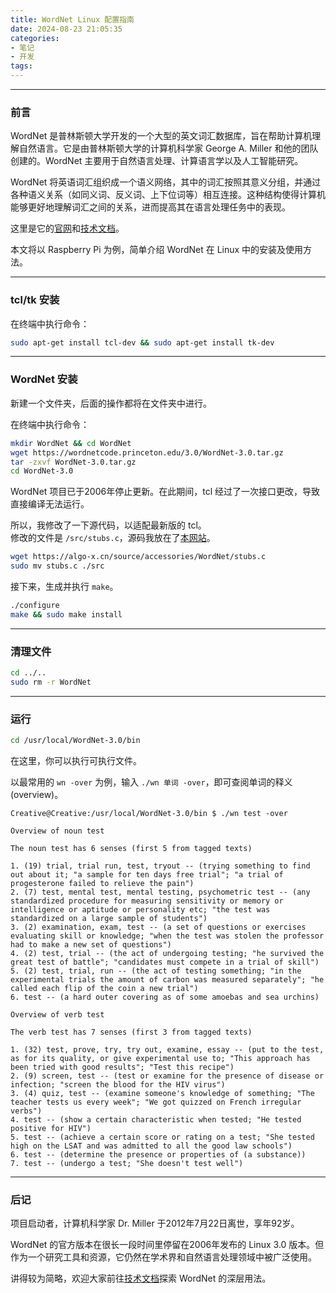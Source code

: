 ```yaml
---
title: WordNet Linux 配置指南
date: 2024-08-23 21:05:35
categories: 
- 笔记
- 开发
tags: 
---
```


---
### 前言
WordNet 是普林斯顿大学开发的一个大型的英文词汇数据库，旨在帮助计算机理解自然语言。它是由普林斯顿大学的计算机科学家 $\text{George A. Miller}$ 和他的团队创建的。WordNet 主要用于自然语言处理、计算语言学以及人工智能研究。

WordNet 将英语词汇组织成一个语义网络，其中的词汇按照其意义分组，并通过各种语义关系（如同义词、反义词、上下位词等）相互连接。这种结构使得计算机能够更好地理解词汇之间的关系，进而提高其在语言处理任务中的表现。

这里是它的[官网](https://wordnet.princeton.edu/)和[技术文档](https://wordnet.princeton.edu/documentation)。

本文将以 Raspberry Pi 为例，简单介绍 WordNet 在 Linux 中的安装及使用方法。

---
### tcl/tk 安装
在终端中执行命令：
```bash
sudo apt-get install tcl-dev && sudo apt-get install tk-dev
```

---
### WordNet 安装
新建一个文件夹，后面的操作都将在文件夹中进行。

在终端中执行命令：
```bash
mkdir WordNet && cd WordNet
wget https://wordnetcode.princeton.edu/3.0/WordNet-3.0.tar.gz
tar -zxvf WordNet-3.0.tar.gz
cd WordNet-3.0
```

WordNet 项目已于2006年停止更新。在此期间，tcl 经过了一次接口更改，导致直接编译无法运行。

所以，我修改了一下源代码，以适配最新版的 tcl。  
修改的文件是 `/src/stubs.c`，源码我放在了[本网站](../../source/accessories/WordNet/stubs.c)。
```bash
wget https://algo-x.cn/source/accessories/WordNet/stubs.c
sudo mv stubs.c ./src
```

接下来，生成并执行 `make`。
```bash
./configure
make && sudo make install
```

---
### 清理文件
```bash
cd ../..
sudo rm -r WordNet
```

---
### 运行
```bash
cd /usr/local/WordNet-3.0/bin
```
在这里，你可以执行可执行文件。

以最常用的 `wn -over` 为例，输入 `./wn 单词 -over`，即可查阅单词的释义(overview)。
```
Creative@Creative:/usr/local/WordNet-3.0/bin $ ./wn test -over

Overview of noun test

The noun test has 6 senses (first 5 from tagged texts)

1. (19) trial, trial run, test, tryout -- (trying something to find out about it; "a sample for ten days free trial"; "a trial of progesterone failed to relieve the pain")
2. (7) test, mental test, mental testing, psychometric test -- (any standardized procedure for measuring sensitivity or memory or intelligence or aptitude or personality etc; "the test was standardized on a large sample of students")
3. (2) examination, exam, test -- (a set of questions or exercises evaluating skill or knowledge; "when the test was stolen the professor had to make a new set of questions")
4. (2) test, trial -- (the act of undergoing testing; "he survived the great test of battle"; "candidates must compete in a trial of skill")
5. (2) test, trial, run -- (the act of testing something; "in the experimental trials the amount of carbon was measured separately"; "he called each flip of the coin a new trial")
6. test -- (a hard outer covering as of some amoebas and sea urchins)

Overview of verb test

The verb test has 7 senses (first 3 from tagged texts)

1. (32) test, prove, try, try out, examine, essay -- (put to the test, as for its quality, or give experimental use to; "This approach has been tried with good results"; "Test this recipe")
2. (9) screen, test -- (test or examine for the presence of disease or infection; "screen the blood for the HIV virus")
3. (4) quiz, test -- (examine someone's knowledge of something; "The teacher tests us every week"; "We got quizzed on French irregular verbs")
4. test -- (show a certain characteristic when tested; "He tested positive for HIV")
5. test -- (achieve a certain score or rating on a test; "She tested high on the LSAT and was admitted to all the good law schools")
6. test -- (determine the presence or properties of (a substance))
7. test -- (undergo a test; "She doesn't test well")

```

---
### 后记
项目启动者，计算机科学家 $\text{Dr. Miller}$ 于2012年7月22日离世，享年92岁。

WordNet 的官方版本在很长一段时间里停留在2006年发布的 Linux 3.0 版本。但作为一个研究工具和资源，它仍然在学术界和自然语言处理领域中被广泛使用。

讲得较为简略，欢迎大家前往[技术文档](https://wordnet.princeton.edu/documentation)探索 WordNet 的深层用法。
